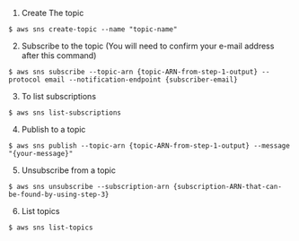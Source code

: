 1. Create The topic

`$ aws sns create-topic --name "topic-name"`

2. Subscribe to the topic (You will need to confirm your e-mail address after this command)

`$ aws sns subscribe --topic-arn {topic-ARN-from-step-1-output} --protocol email --notification-endpoint {subscriber-email}`

3. To list subscriptions

`$ aws sns list-subscriptions`

4. Publish to a topic

`$ aws sns publish --topic-arn {topic-ARN-from-step-1-output} --message "{your-message}"`

5. Unsubscribe from a topic

`$ aws sns unsubscribe --subscription-arn {subscription-ARN-that-can-be-found-by-using-step-3}`

6. List topics

`$ aws sns list-topics`